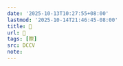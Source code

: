 ```yaml
---
date: '2025-10-13T10:27:55+08:00'
lastmod: '2025-10-14T21:46:45-08:00'
title: 􂎐
url: 􂎐
tags: [際]
src: DCCV
note:
---
```


